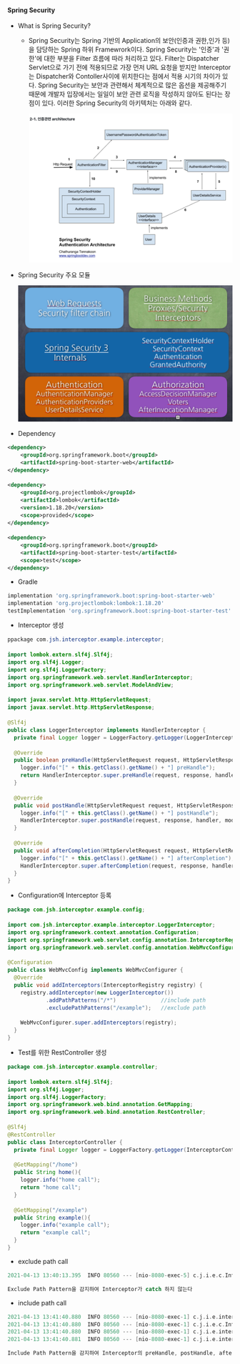 #### Spring Security
+ What is Spring Security?
    + Spring Security는 Spring 기반의 Application의 보안(인증과 권한,인가 등)을 담당하는 Spring 하위 Framewrork이다.
      Spring Security는 '인증'과 '권한'에 대한 부분을 Filter 흐름에 따라 처리하고 있다.
      Filter는 Dispatcher Servlet으로 가기 전에 적용되므로 가장 먼저 URL 요청을 받지만 Interceptor는 Dispatcher와 Contoller사이에
      위치한다는 점에서 적용 시기의 차이가 있다.
      Spring Security는 보안과 관련해서 체계적으로 많은 옵션을 제공해주기 때문에 개발자 입장에서는 일일이 보안 관련 로직을 작성하지 않아도 된다는 장점이 있다.
      이러한 Spring Security의 아키텍처는 아래와 같다.

      ![Spring Security](https://github.com/suhojang/SpringSecurity/blob/master/Spring_security.png)

+ Spring Security 주요 모듈
  
  ![Spring Security_Module](https://github.com/suhojang/SpringSecurity/blob/master/Spring_security_module.png)
    

+ Dependency
```xml
<dependency>
    <groupId>org.springframework.boot</groupId>
    <artifactId>spring-boot-starter-web</artifactId>
</dependency>

<dependency>
    <groupId>org.projectlombok</groupId>
    <artifactId>lombok</artifactId>
    <version>1.18.20</version>
    <scope>provided</scope>
</dependency>

<dependency>
    <groupId>org.springframework.boot</groupId>
    <artifactId>spring-boot-starter-test</artifactId>
    <scope>test</scope>
</dependency>
  ```
+ Gradle
```groovy
implementation 'org.springframework.boot:spring-boot-starter-web'
implementation 'org.projectlombok:lombok:1.18.20'
testImplementation 'org.springframework.boot:spring-boot-starter-test'
```

+ Interceptor 생성
```java
ppackage com.jsh.interceptor.example.interceptor;

import lombok.extern.slf4j.Slf4j;
import org.slf4j.Logger;
import org.slf4j.LoggerFactory;
import org.springframework.web.servlet.HandlerInterceptor;
import org.springframework.web.servlet.ModelAndView;

import javax.servlet.http.HttpServletRequest;
import javax.servlet.http.HttpServletResponse;

@Slf4j
public class LoggerInterceptor implements HandlerInterceptor {
  private final Logger logger = LoggerFactory.getLogger(LoggerInterceptor.class);

  @Override
  public boolean preHandle(HttpServletRequest request, HttpServletResponse response, Object handler) throws Exception {
    logger.info("[" + this.getClass().getName() + "] preHandle");
    return HandlerInterceptor.super.preHandle(request, response, handler);
  }

  @Override
  public void postHandle(HttpServletRequest request, HttpServletResponse response, Object handler, ModelAndView modelAndView) throws Exception {
    logger.info("[" + this.getClass().getName() + "] postHandle");
    HandlerInterceptor.super.postHandle(request, response, handler, modelAndView);
  }

  @Override
  public void afterCompletion(HttpServletRequest request, HttpServletResponse response, Object handler, Exception ex) throws Exception {
    logger.info("[" + this.getClass().getName() + "] afterCompletion");
    HandlerInterceptor.super.afterCompletion(request, response, handler, ex);
  }
}
```

+ Configuration에 Interceptor 등록
```java
package com.jsh.interceptor.example.config;

import com.jsh.interceptor.example.interceptor.LoggerInterceptor;
import org.springframework.context.annotation.Configuration;
import org.springframework.web.servlet.config.annotation.InterceptorRegistry;
import org.springframework.web.servlet.config.annotation.WebMvcConfigurer;

@Configuration
public class WebMvcConfig implements WebMvcConfigurer {
  @Override
  public void addInterceptors(InterceptorRegistry registry) {
    registry.addInterceptor(new LoggerInterceptor())
            .addPathPatterns("/*")              //include path
            .excludePathPatterns("/example");   //exclude path

    WebMvcConfigurer.super.addInterceptors(registry);
  }
}
```

+ Test를 위한 RestController 생성
```java
package com.jsh.interceptor.example.controller;

import lombok.extern.slf4j.Slf4j;
import org.slf4j.Logger;
import org.slf4j.LoggerFactory;
import org.springframework.web.bind.annotation.GetMapping;
import org.springframework.web.bind.annotation.RestController;

@Slf4j
@RestController
public class InterceptorController {
  private final Logger logger = LoggerFactory.getLogger(InterceptorController.class);

  @GetMapping("/home")
  public String home(){
    logger.info("home call");
    return "home call";
  }

  @GetMapping("/example")
  public String example(){
    logger.info("example call");
    return "example call";
  }
}
```

+ exclude path call
```groovy
2021-04-13 13:40:13.395  INFO 80560 --- [nio-8080-exec-5] c.j.i.e.c.InterceptorController          : example call
```
```groovy
Exclude Path Pattern을 감지하여 Interceptor가 catch 하지 않는다
```

+ include path call
```groovy
2021-04-13 13:41:40.880  INFO 80560 --- [nio-8080-exec-1] c.j.i.e.interceptor.LoggerInterceptor    : [com.jsh.interceptor.example.interceptor.LoggerInterceptor] preHandle
2021-04-13 13:41:40.880  INFO 80560 --- [nio-8080-exec-1] c.j.i.e.c.InterceptorController          : home call
2021-04-13 13:41:40.880  INFO 80560 --- [nio-8080-exec-1] c.j.i.e.interceptor.LoggerInterceptor    : [com.jsh.interceptor.example.interceptor.LoggerInterceptor] postHandle
2021-04-13 13:41:40.881  INFO 80560 --- [nio-8080-exec-1] c.j.i.e.interceptor.LoggerInterceptor    : [com.jsh.interceptor.example.interceptor.LoggerInterceptor] afterCompletion
```
```groovy
Include Path Pattern을 감지하여 Interceptor의 preHandle, postHandle, afterCompletion를 실행하는 것을 볼 수 있다.
```
